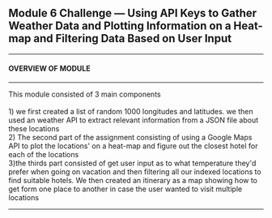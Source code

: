 <h2>Module 6 Challenge — Using API Keys to Gather Weather Data and Plotting Information on a Heat-map and Filtering Data Based on User Input 
  </h2>
  
______________________________________________________________________
<h4>OVERVIEW OF MODULE 
</h4>

______________________________________________________________________
This module consisted of 3 main components 
<br>
<br>1) we first created a list of random 1000 longitudes and latitudes. we then used an weather API to extract relevant information from a JSON file about these locations 
<br>2) The second part of the assignment consisting of using a Google Maps API to plot the locations' on a heat-map and figure out the closest hotel for each of the locations 
<br>3)the thirds part consisted of get user input as to what temperature they'd prefer when going on vacation and then filtering all our indexed locations to find suitable hotels. We then created an itinerary as a map showing how to get form one place to another in case the user wanted to visit multiple locations 
______________________________________________________________________